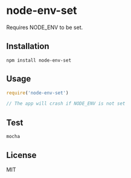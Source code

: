 # node-env-set
Requires NODE_ENV to be set.

## Installation
	npm install node-env-set

## Usage

```js
require('node-env-set')

// The app will crash if NODE_ENV is not set
```

## Test
	mocha

## License
MIT
